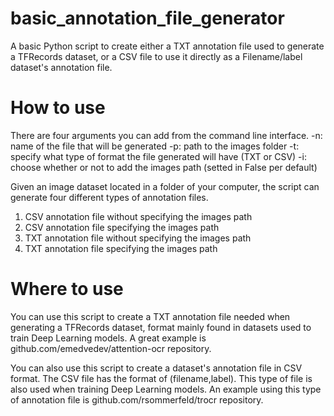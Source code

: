 # basic_annotation_file_generator
A basic Python script to create either a TXT annotation file used to generate a TFRecords dataset, or a CSV file to use it directly as a Filename/label dataset's annotation file.
# How to use
There are four arguments you can add from the command line interface.
-n: name of the file that will be generated
-p: path to the images folder
-t: specify what type of format the file generated will have (TXT or CSV)
-i: choose whether or not to add the images path (setted in False per default)

Given an image dataset located in a folder of your computer, the script can generate four different types of annotation files.
1. CSV annotation file without specifying the images path
2. CSV annotation file specifying the images path
3. TXT annotation file without specifying the images path
4. TXT annotation file specifying the images path

# Where to use
You can use this script to create a TXT annotation file needed when generating a TFRecords dataset, format mainly found in datasets used to train Deep Learning models. A great example is github.com/emedvedev/attention-ocr repository.

You can also use this script to create a dataset's annotation file in CSV format. The CSV file has the format of (filename,label). This type of file is also used when training Deep Learning models. An example using this type of annotation file is github.com/rsommerfeld/trocr repository.
